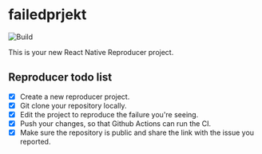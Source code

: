 # failedprjekt

![Build](https://github.com/LukasB-DEV/failedprjekt/workflows/Pre%20Merge%20Checks/badge.svg)

This is your new React Native Reproducer project.

## Reproducer todo list

- [x] Create a new reproducer project.
- [x] Git clone your repository locally.
- [x] Edit the project to reproduce the failure you're seeing.
- [x] Push your changes, so that Github Actions can run the CI.
- [x] Make sure the repository is public and share the link with the issue you reported.
